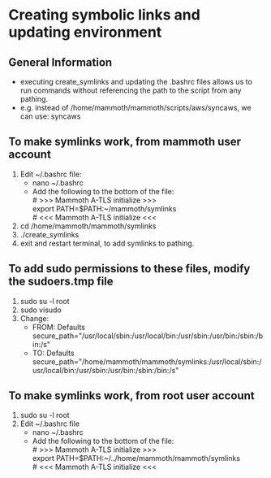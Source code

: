 # Creating symbolic links and updating environment

## General Information

- executing create_symlinks and updating the .bashrc files allows us to run commands without referencing the path to the script from any pathing.
- e.g. instead of /home/mammoth/mammoth/scripts/aws/syncaws, we can use: syncaws

## To make symlinks work, from mammoth user account

1. Edit ~/.bashrc file:
    - nano ~/.bashrc
    - Add the following to the bottom of the file:</br>
\# >>> Mammoth A-TLS initialize >>></br>
export PATH=$PATH:~/mammoth/symlinks</br>
\# <<< Mammoth A-TLS initialize <<<</br>
2. cd /home/mammoth/mammoth/symlinks
3. ./create_symlinks
4. exit and restart terminal, to add symlinks to pathing.

## To add sudo permissions to these files, modify the sudoers.tmp file

1. sudo su -l root
2. sudo visudo
3. Change:
    - FROM: Defaults        secure_path="/usr/local/sbin:/usr/local/bin:/usr/sbin:/usr/bin:/sbin:/bin:/s"
    - TO: Defaults          secure_path="/home/mammoth/mammoth/symlinks:/usr/local/sbin:/usr/local/bin:/usr/sbin:/usr/bin:/sbin:/bin:/s"

## To make symlinks work, from root user account

1. sudo su -l root
2. Edit ~/.bashrc file
    - nano ~/.bashrc
    - Add the following to the bottom of the file:</br>
\# >>> Mammoth A-TLS initialize >>></br>
export PATH=$PATH:~/../home/mammoth/mammoth/symlinks</br>
\# <<< Mammoth A-TLS initialize <<<</br>
